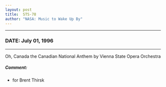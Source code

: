 ```yaml
---
layout: post
title:  STS-78
author: "NASA: Music to Wake Up By"
---
```


----
### DATE: July 01, 1996
----
Oh, Canada the Canadian National Anthem by Vienna State Opera Orchestra

##### Comment:
* for Brent Thirsk
